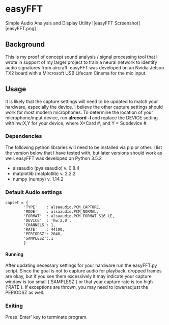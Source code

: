 # easyFFT
Simple Audio Analysis and Display Utility
![easyFFT Screenshot][easyFFT.png]

## Background
This is my proof of concept sound analysis / signal processing tool that I wrote in support of my larger project to train a neural network to identify audio signatures from aircraft. easyFFT was developed on an Nvidia Jetson TX2 board with a Mircrosoft USB Lifecam Cinema for the mic input.

## Usage
It is likely that the capture settings will need to be updated to match your hardware, especially the device. I believe the other capture settings should work for most modern microphones. To determine the location of your microphone/input device, run <b> alrecord -l</b> and replace the DEVICE setting with hw:X,Y for your device, where X=Card #, and Y = Subdevice #.

### Dependencies
The following python libraries will need to be installed via pip or other. I list the version below that I have tested with, but later versions should work as well. easyFFT was developed on Python 3.5.2

 * alsaaudio  (pyalsaaudio) v. 0.8.4
 * matplotlib (matplotlib)  v. 2.2.2
 * numpy      (numpy)       v. 1.14.2

### Default Audio settings
```
capset = {
        'TYPE'    : alsaaudio.PCM_CAPTURE,
        'MODE'    : alsaaudio.PCM_NORMAL,
        'FORMAT'  : alsaaudio.PCM_FORMAT_S16_LE,
        'DEVICE'  : 'hw:2,0',
        'CHANNELS': 1,
        'RATE'    : 44100,
        'PERIODSZ': 2048, 
        'SAMPLESZ':.1
        }
```
#### Running
After updating necessary settings for your hardware run the easyFFT.py script. Since the goal is not to capture audio for playback, dropped frames are okay, but if you see them excessively it may indicate your capture window is too small ('SAMPLESZ') or that your capture rate is too high ('RATE'). If exceptions are thrown, you may need to lower/adjust the PERIODSZ as well.

### Exiting
Press 'Enter' key to terminate program.

